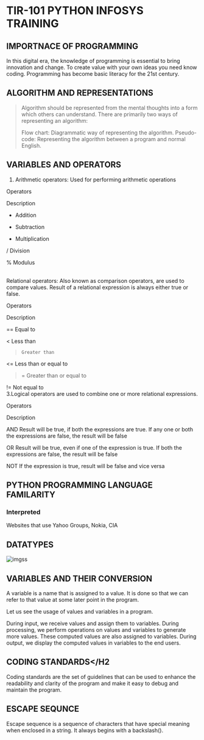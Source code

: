# TIR-101 PYTHON INFOSYS TRAINING 

## IMPORTNACE OF PROGRAMMING
In this digital era, the knowledge of programming is essential to bring innovation and change. To create value with your own ideas you need know coding. Programming has become basic literacy for the 21st century.
  
## ALGORITHM AND REPRESENTATIONS
>Algorithm should be represented from the mental thoughts into a form which others can understand. There are primarily two ways of representing an algorithm:
>
>Flow chart: Diagrammatic way of representing the algorithm.
>Pseudo-code: Representing the algorithm between a program and normal English.</p>

## VARIABLES AND OPERATORS
1. Arithmetic operators: Used for performing arithmetic operations

Operators

Description

+  Addition

-  Subtraction

*  Multiplication

/  Division

%  Modulus

<BR>Relational operators: Also known as comparison operators, are used to compare values. Result of a relational expression is always either true or false.

Operators

Description

==    Equal to

<     Less than

>     Greater than

<=    Less than or equal to

>=    Greater than or equal to

!=    Not equal to<BR>
3.Logical operators are used to combine one or more relational expressions.

Operators

Description

AND
Result will be true, if both the expressions are true. If any one or both the expressions are false, the result will be false

OR
Result will be true, even if one of the expression is true. If both the expressions are false, the result will be false

NOT
If the expression is true, result will be false and vice versa<BR>

 
## PYTHON PROGRAMMING LANGUAGE FAMILARITY

### Interpreted
Websites that use
Yahoo Groups, Nokia, CIA

## DATATYPES
![imgss](https://github.com/Harleen1kaurH/SDC.wiki.git)

## VARIABLES AND THEIR CONVERSION
A variable is a name that is assigned to a value. It is done so that we can refer to that value at some later point in the program.

Let us see the usage of values and variables in a program.

During input, we receive values and assign them to variables.
During processing, we perform operations on values and variables to generate more values. These computed values are also assigned to variables.
During output, we display the computed values in variables to the end users.</P>

## CODING STANDARDS</H2

Coding standards are the set of guidelines that can be used to enhance the readability and clarity of the program and make it easy to debug and maintain the program.

## ESCAPE SEQUNCE
Escape sequence is a sequence of characters that have special meaning when enclosed in a string. It always begins with a backslash(\).
